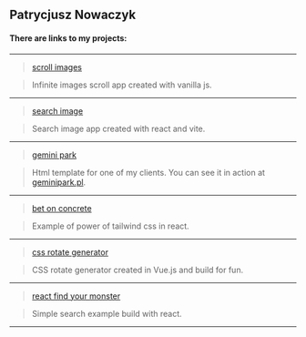 ## Patrycjusz Nowaczyk

#### There are links to my projects:
   ---
> <a href="https://patrycjusznowaczyk.github.io/unsplash-vanilla-js/" target="_blank">scroll images</a>

> Infinite images scroll app created with vanilla js.

   ---
> <a href="https://patrycjusznowaczyk.github.io/unsplash-react/" target="_blank">search image</a>

> Search image app created with react and vite.

   ---
> <a href="https://patrycjusznowaczyk.github.io/gemini/" target="_blank">gemini park</a>

> Html template for one of my clients. You can see it in action at <a href="https://geminipark.pl" target="_blank">geminipark.pl</a>.

   ---
> <a href="https://patrycjusznowaczyk.github.io/bet_on_concrete/" target="_blank">bet on concrete</a>

> Example of power of tailwind css in react.

   ---
> <a href="https:/patrycjusznowaczyk.github.io/vue_generate_rotate/" target="_blank">css rotate generator</a>

> CSS rotate generator created in Vue.js and build for fun.
   
   ---
> <a href="https://patrycjusznowaczyk.github.io/react_find_your_monster/" target="_blank">react find your monster</a>

> Simple search example build with react.

   ---
